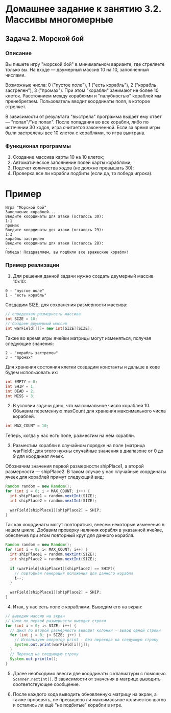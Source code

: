 # Домашнее задание к занятию 3.2. Массивы многомерные
## Задача 2. Морской бой

### Описание
Вы пишете игру "морской бой" в минимальном варианте, где стреляете только вы.
На входе — двумерный массив 10 на 10, заполненный числами.

Возможные числа: 0 ("пустое поле"), 1 ("есть корабль"), 2 ("корабль застрелен"), 3 ("промах").
При этом "корабли" занимают не более 10 клеток. Расстоянием между кораблями и "палубностью" кораблей мы пренебрегаем.
Пользователь вводит координаты поля, в которое стреляет. 

В зависимости от результата "выстрела" программа выдает ему ответ — "попал"/"не попал".
После попадания во все корабли, либо по истечении 30 ходов, игра считается законченной.
Если за время игры были застрелены все 10 клеток с кораблями, то игра выиграна.

### Функционал программы
1. Создание массива карты 10 на 10 клеток;
2. Автоматическое заполнение полей карты кораблями;
3. Подсчет количества ходов (не должно превышать 30);
4. Проверка все ли корабли подбиты (если да, то победа игрока).

# Пример
```
Игра "Морской бой"
Заполнение кораблей...
Введите координаты для атаки (осталось 30):
1:1
промах
Введите координаты для атаки (осталось 29):
1:2
корабль застрелен
Введите координаты для атаки (осталось 28):
...
Победа! Поздравляем, вы подбили все вражеские корабли!
``` 

### Пример реализации
1. Для решения данной задачи нужно создать двумерный массив 10x10:
``` 
0 - "пустое поле"
1 - "есть корабль"
``` 
Создадим SIZE, для сохранения размерности массива:
```java
// определяем размерность массива
int SIZE = 10;
// Создаем двумерный массив
int warField[][]= new int[SIZE][SIZE];
``` 

Также во время игры ячейки матрицы могут изменяться, получая следующие значения:
``` 
2 - "корабль застрелен"
3 - "промах"
``` 

Для хранения состояния клетки создадим константы и дальше в коде будем использовать их:
```java
int EMPTY = 0;
int SHIP = 1;
int DEAD = 2;
int MISS = 3;
```

2. В условии задачи дано, что максимальное число кораблей 10.
Объявим переменную maxCount для хранения максимального числа кораблей.
```java
int MAX_COUNT = 10;
``` 
Теперь, когда у нас есть поле, разместим на нем корабли.

3. Разместим корабли в случайном порядке на поле (матрица warField):
для этого нужны случайные значения в диапазоне от 0 до 9 для координат ячеек.

Обозначим значения первой размерности shipPlace1, а  второй размерности — shipPlace2.
В таком случае у нас случайные координаты ячеек для кораблей примут следующий вид:
```java
Random random = new Random();
for (int i = 0; i < MAX_COUNT; i++) {
  int shipPlace1 = random.nextInt(SIZE);
  int shipPlace2 = random.nextInt(SIZE);
  
  warField[shipPlace1][shipPlace2] = SHIP;
}
``` 

Так как координаты могут повторяться, внесем некоторые изменения в нашем цикле. Добавим проверку наличия корабля в указанной ячейке, обеспечив при этом повторный круг для данного корабля.

```java
Random random = new Random();
for (int i = 0; i< MAX_COUNT; i++) {
  int shipPlace1 = random.nextInt(SIZE);
  int shipPlace2 = random.nextInt(SIZE);
  
  if (warField[shipPlace1][shipPlace2] == SHIP){
    // повторная генерация положения для данного корабля
    i--;
  }
  
  warField[shipPlace1][shipPlace2] = SHIP;
}
``` 

4. Итак, у нас есть поле с кораблями. Выводим его на экран:

```java 
// выводим массив на экран
// Цикл по первой размерности выводит строки
for (int i = 0; i< SIZE; i++) {
  // Цикл по второй размерности выводит колонки - вывод одной строки
  for (int j = 0; j< SIZE; j++) {
    // Используем оператор print - без перехода на следующую строку
    System.out.print(warField[i][j]);
  }
  // Переход на следующую строку
  System.out.println();
}
``` 
5. Далее необходимо ввести две координаты с клавиатуры с помощью `Scanner.nextInt()`. В зависимости от значения в матрице выводить соответствующее сообщение.

6. После каждого хода выводить обновленную матрицу на экран, а также проверять, не превышено ли максимальное количество шагов и остались ли ещё "не подбитые" корабли в игре.
